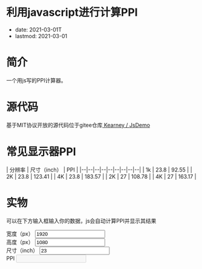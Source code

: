 # 利用javascript进行计算PPI
- date: 2021-03-01T
- lastmod: 2021-03-01

# 简介

一个用js写的PPI计算器。

# 源代码

基于MIT协议开放的源代码位于gitee仓库[ Kearney / JsDemo](https://gitee.com/anidea/js-demo/tree/master/ppi)

# 常见显示器PPI

| 分辨率 | 尺寸（inch） | PPI | 
|--|--|--|--|--|--|--|--|--|
| 1k | 23.8 | 92.55 |
| 2K | 23.8 | 123.41 | 
| 4K | 23.8 | 183.57 | 
| 2K | 27 | 108.78 | 
| 4K | 27 | 163.17 | 

# 实物

可以在下方输入框输入你的数据，js会自动计算PPI并显示其结果

<div>
<label>宽度（px）</label>
    <input id='width' value='1920' onkeyup="calppi()" required>
    <br>
    <label>高度（px）</label>
    <input id='height' value='1080' onkeyup="calppi()" required>
    <br>
    <label>尺寸（inch）</label>
    <input id='inch' value='23' onkeyup="calppi()" required>
    <br>
    <label>PPI</label>
    <input id='ppi' disabled>
</div>


<script type='text/javascript'>
    // 计算ppi
    function calppi() {
        var width = document.getElementById("width").value;
        var height = document.getElementById("height").value;
        var inch = document.getElementById("inch").value;
        var ppi = Math.sqrt(Math.pow(width, 2) + Math.pow(height, 2)) / inch;
        document.getElementById("ppi").value = ppi;
    }
    calppi()
</script>



